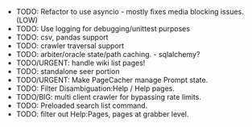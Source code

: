 - TODO: Refactor to use asyncio - mostly fixes media blocking issues. (LOW)
- TODO: Use logging for debugging/unittest purposes
- TODO: csv, pandas support
- TODO: crawler traversal support
- TODO: arbiter/oracle state/path caching. - sqlalchemy?
- TODO/URGENT: handle wiki list pages!
- TODO: standalone seer portion
- TODO/URGENT: Make PageCacher manage Prompt state.
- TODO: Filter Disambiguation:Help / Help pages.
- TODO/BIG: multi client crawler for bypassing rate limits.
- TODO: Preloaded search list command.
- TODO: filter out Help:Pages, pages at grabber level.
